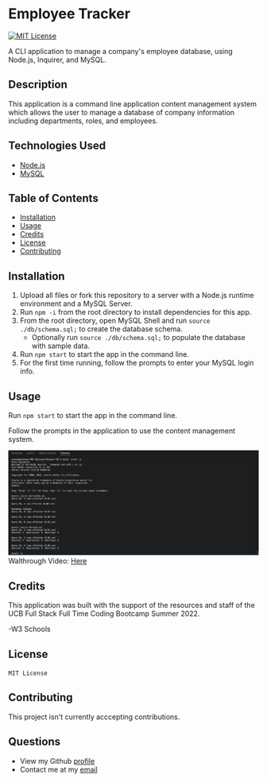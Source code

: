 # Employee Tracker

[![MIT License](https://img.shields.io/badge/License-MIT-green)](#license)

A CLI application to manage a company's employee database, using Node.js, Inquirer, and MySQL.

## Description 
This application is a command line application content management system which allows the user to manage a database of company information including departments, roles, and employees. 

## Technologies Used

- [Node.js](https://nodejs.org/)
- [MySQL](https://www.mysql.com/)


## Table of Contents

* [Installation](#installation)
* [Usage](#usage)
* [Credits](#credits)
* [License](#license)
* [Contributing](#contributing)

## Installation
  1. Upload all files or fork this repository to a server with a Node.js runtime environment and a MySQL Server. 
  2. Run `npm -i` from the root directory to install dependencies for this app. 
  3. From the root directory, open MySQL Shell and run `source ./db/schema.sql;` to create the database schema.
      - Optionally run `source ./db/schema.sql;` to populate the database with sample data.
  4. Run `npm start` to start the app in the command line.
  5. For the first time running, follow the prompts to enter your MySQL login info.

## Usage 
Run `npm start` to start the app in the command line.

Follow the prompts in the application to use the content management system.

![installation-preview](./images/install_preview.png)
Walthrough Video: [Here](https://drive.google.com/file/d/1SpSDg5x-_2od2fX4HxYiDquy12aEJd-f/view?usp=sharing)

## Credits
This application was built with the support of the resources and staff of the UCB Full Stack Full Time Coding Bootcamp Summer 2022. 

-W3 Schools


## License

```
MIT License
```

</details>

## Contributing
This project isn't currently acccepting contributions.

## Questions
- View my Github [profile](https://github.com/jeffz98)
- Contact me at my [email](mailto:jeffz98@berkeley.edu)